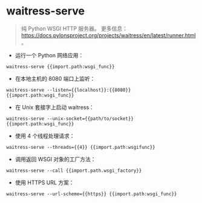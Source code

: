 # waitress-serve

> 纯 Python WSGI HTTP 服务器。
> 更多信息：<https://docs.pylonsproject.org/projects/waitress/en/latest/runner.html>。

- 运行一个 Python 网络应用：

`waitress-serve {{import.path:wsgi_func}}`

- 在本地主机的 8080 端口上监听：

`waitress-serve --listen={{localhost}}:{{8080}} {{import.path:wsgi_func}}`

- 在 Unix 套接字上启动 waitress：

`waitress-serve --unix-socket={{path/to/socket}} {{import.path:wsgi_func}}`

- 使用 4 个线程处理请求：

`waitress-serve --threads={{4}} {{import.path:wsgifunc}}`

- 调用返回 WSGI 对象的工厂方法：

`waitress-serve --call {{import.path.wsgi_factory}}`

- 使用 HTTPS URL 方案：

`waitress-serve --url-scheme={{https}} {{import.path:wsgi_func}}`